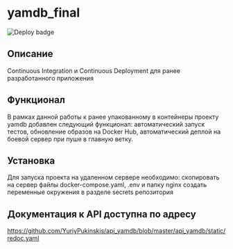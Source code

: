 # yamdb_final
![Deploy badge](https://github.com/YuriyPukinskis/yamdb_final/actions/workflows/yamdb_workflow.yml/badge.svg)
## Описание
Continuous Integration и Continuous Deployment для ранее разработанного приложения
## Функционал
В рамках данной работы к ранее упакованному в контейнеры проекту yamdb добавлен следующий функционал:
    автоматический запуск тестов,
    обновление образов на Docker Hub,
    автоматический деплой на боевой сервер при пуше в главную ветку.
## Установка
Для запуска проекта на удаленном сервере необходимо:
    скопировать на сервер файлы docker-compose.yaml, .env и папку nginx
    создать переменные окружения в разделе secrets репозитория
## Документация к API доступна по адресу
https://github.com/YuriyPukinskis/api_yamdb/blob/master/api_yamdb/static/redoc.yaml 